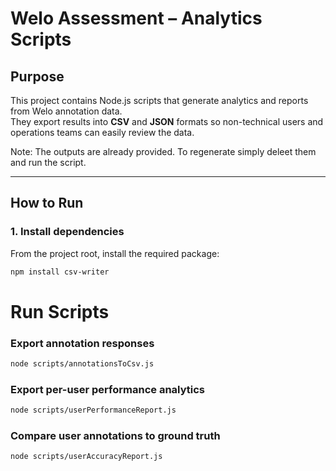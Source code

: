 # Welo Assessment – Analytics Scripts

## Purpose

This project contains Node.js scripts that generate analytics and reports from Welo annotation data.  
They export results into **CSV** and **JSON** formats so non-technical users and operations teams can easily review the data.

Note: The outputs are already provided.
To regenerate simply deleet them and run the script.

---

## How to Run

### 1. Install dependencies

From the project root, install the required package:

```bash
npm install csv-writer
```

# Run Scripts

### Export annotation responses

```bash
node scripts/annotationsToCsv.js
```

### Export per-user performance analytics

```bash
node scripts/userPerformanceReport.js
```

### Compare user annotations to ground truth

```bash
node scripts/userAccuracyReport.js
```
